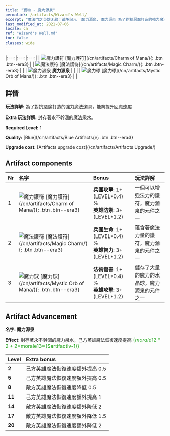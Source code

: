 ```yaml
---
title: "寶物 - 魔力源泉"
permalink: /artifacts/Wizard's Well/
excerpt: "魔法门之英雄无敌：战争纪元  魔力源泉. 魔力源泉 為了對抗惡魔打造的強力魔法道具，能夠提升回魔速度"
last_modified_at: 2021-07-06
locale: cn
ref: "Wizard's Well.md"
toc: false
classes: wide
---
```


  |:---:|:---:|:---:| 
  | ![魔力護符](/images/t/artifact_40211.png) [魔力護符](/cn/artifacts/Charm of Mana/){: .btn .btn--era3} |   | ![魔法護符](/images/t/artifact_40212.png) [魔法護符](/cn/artifacts/Magic Charm/){: .btn .btn--era3} | 
  |   | ![魔力源泉](/images/t/icon_artifact_21.png) **魔力源泉** |  | 
  |   | ![魔力球](/images/t/artifact_40213.png) [魔力球](/cn/artifacts/Mystic Orb of Mana/){: .btn .btn--era3} |   | 


## 詳情

 **玩法詳解:** 為了對抗惡魔打造的強力魔法道具，能夠提升回魔速度

 **Extra 玩法詳解:** 封存著永不幹涸的魔法泉水。

 **Required Level:** 1

 **Quality:** [Blue](/cn/artifacts/Blue Artifacts/){: .btn .btn--era3}

 **Upgrade cost:** [Artifacts upgrade cost](/cn/artifacts/Artifacts Upgrade/)



## Artifact components

  | Nr |    名字    |   Bonus | 玩法詳解 | 
  |:---|:-----------|:--------|:------------| 
  | 1 | ![魔力護符](/images/t/artifact_40211.png) [魔力護符](/cn/artifacts/Charm of Mana/){: .btn .btn--era3} | **兵團攻擊**: 1+(LEVEL\*0.4) %<br/>**英雄防禦**: 3+(LEVEL\*1.2) | 一個可以增強法力的護符，魔力源泉的元件之一 | 
  | 2 | ![魔法護符](/images/t/artifact_40212.png) [魔法護符](/cn/artifacts/Magic Charm/){: .btn .btn--era3} | **兵團生命**: 1+(LEVEL\*0.4) %<br/>**英雄智力**: 3+(LEVEL\*1.2) | 蘊含著魔法力量的護符，魔力源泉的元件之一 | 
  | 3 | ![魔力球](/images/t/artifact_40213.png) [魔力球](/cn/artifacts/Mystic Orb of Mana/){: .btn .btn--era3} | **法術傷害**: 1+(LEVEL\*0.4) %<br/>**英雄攻擊**: 3+(LEVEL\*1.2) | 儲存了大量的魔力的水晶球，魔力源泉的元件之一 | 


## Artifact Advancement

 **名字: 魔力源泉**

 **Effect:** 封存著永不幹涸的魔力泉水，己方英雄魔法恢復速度提高 <span style="color: #1ca216;font-size:16px">{$morale12*2+2*$morale13*($artifactlv-1)}</span>

  |  Level  |    Extra bonus  | 
  |:--------|:----------------| 
  | **2** | 己方英雄魔法恢復速度額外提高 0.5 | 
  | **5** | 己方英雄魔法恢復速度額外提高 0.5 | 
  | **8** | 敵方英雄魔法恢復速度降低 0.5 | 
  | **11** | 己方英雄魔法恢復速度額外提高 1 | 
  | **14** | 敵方英雄魔法恢復速度額外降低 2 | 
  | **17** | 敵方英雄魔法恢復速度額外降低 1.5 | 
  | **20** | 敵方英雄魔法恢復速度額外降低 2 | 
